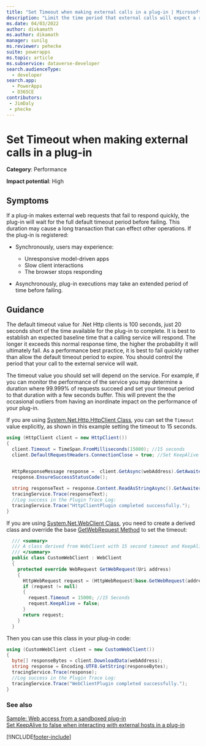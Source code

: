 ```yaml
---
title: "Set Timeout when making external calls in a plug-in | MicrosoftDocs"
description: "Limit the time period that external calls will expect a response within plug-ins"
ms.date: 04/03/2022
author: divkamath
ms.author: dikamath
manager: sunilg
ms.reviewer: pehecke
suite: powerapps
ms.topic: article
ms.subservice: dataverse-developer
search.audienceType: 
  - developer
search.app: 
  - PowerApps
  - D365CE
contributors:
 - JimDaly
 - phecke
---
```

# Set Timeout when making external calls in a plug-in


**Category**: Performance

**Impact potential**: High

<a name='symptoms'></a>

## Symptoms

If a plug-in makes external web requests that fail to respond quickly, the plug-in will wait for the full default timeout period before failing. This duration may cause a long transaction that can effect other operations. If the plug-in is registered:

- Synchronously, users may experience:

    - Unresponsive model-driven apps
    - Slow client interactions
    - The browser stops responding

- Asynchronously, plug-in executions may take an extended period of time before failing. 

<a name='guidance'></a>

## Guidance

The default timeout value for .Net Http clients is 100 seconds, just 20 seconds short of the time available for the plug-in to complete. It is best to establish an expected baseline time that a calling service will respond. The longer it exceeds this normal response time, the higher the probability it will ultimately fail. As a performance best practice, it is best to fail quickly rather than allow the default timeout period to expire. You should control the period that your call to the external service will wait.

The timeout value you should set will depend on the service. For example, if you can monitor the performance of the service you may determine a duration where 99.999% of requests succeed and set your timeout period to that duration with a few seconds buffer. This will prevent the the occasional outliers from having an inordinate impact on the performance of your plug-in.

If you are using [System.Net.Http.HttpClient Class](/dotnet/api/system.net.http.httpclient), you can set the `Timeout` value explicitly, as shown in this example setting the timeout to 15 seconds.

```csharp
using (HttpClient client = new HttpClient())
{
  client.Timeout = TimeSpan.FromMilliseconds(15000); //15 seconds
  client.DefaultRequestHeaders.ConnectionClose = true; //Set KeepAlive to false
  

  HttpResponseMessage response =  client.GetAsync(webAddress).GetAwaiter().GetResult(); //Make sure it is synchronous
  response.EnsureSuccessStatusCode();

  string responseText = response.Content.ReadAsStringAsync().GetAwaiter().GetResult(); //Make sure it is synchronous
  tracingService.Trace(responseText);
  //Log success in the Plugin Trace Log:
  tracingService.Trace("HttpClientPlugin completed successfully.");
}
```

If you are using [System.Net.WebClient Class](/dotnet/api/system.net.webclient), you need to create a derived class and override the base [GetWebRequest Method](/dotnet/api/system.net.webclient.getwebrequest) to set the timeout:

```csharp
  /// <summary>
  /// A class derived from WebClient with 15 second timeout and KeepAlive disabled
  /// </summary>
  public class CustomWebClient : WebClient
  {
    protected override WebRequest GetWebRequest(Uri address)
    {
      HttpWebRequest request = (HttpWebRequest)base.GetWebRequest(address);
      if (request != null)
      {
        request.Timeout = 15000; //15 Seconds
        request.KeepAlive = false;
      }
      return request;
    }
  }
```

Then you can use this class in your plug-in code:

```csharp
using (CustomWebClient client = new CustomWebClient())
{
  byte[] responseBytes = client.DownloadData(webAddress);
  string response = Encoding.UTF8.GetString(responseBytes);
  tracingService.Trace(response);
  //Log success in the Plugin Trace Log:
  tracingService.Trace("WebClientPlugin completed successfully.");
}
```

<a name='seealso'></a>

### See also

[Sample: Web access from a sandboxed plug-in](../../org-service/samples/web-access-plugin.md)<br />
[Set KeepAlive to false when interacting with external hosts in a plug-in](set-keepalive-false-interacting-external-hosts-plugin.md)


[!INCLUDE[footer-include](../../../../includes/footer-banner.md)]